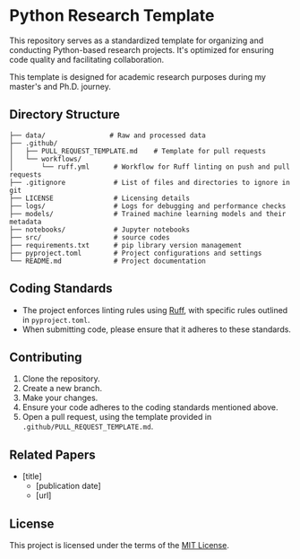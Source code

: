 # Python Research Template

This repository serves as a standardized template for organizing and conducting Python-based research projects. It's optimized for ensuring code quality and facilitating collaboration.

This template is designed for academic research purposes during my master's and Ph.D. journey.

## Directory Structure
```
├── data/                # Raw and processed data
├── .github/
│   ├── PULL_REQUEST_TEMPLATE.md    # Template for pull requests
│   └── workflows/
│       └── ruff.yml      # Workflow for Ruff linting on push and pull requests
├── .gitignore            # List of files and directories to ignore in git
├── LICENSE               # Licensing details
├── logs/                 # Logs for debugging and performance checks
├── models/               # Trained machine learning models and their metadata
├── notebooks/            # Jupyter notebooks
├── src/                  # source codes
├── requirements.txt      # pip library version management
├── pyproject.toml        # Project configurations and settings
└── README.md             # Project documentation
```

## Coding Standards
- The project enforces linting rules using [Ruff](https://github.com/ambv/ruff), with specific rules outlined in `pyproject.toml`.
- When submitting code, please ensure that it adheres to these standards.

## Contributing

1. Clone the repository.
2. Create a new branch.
3. Make your changes.
4. Ensure your code adheres to the coding standards mentioned above.
5. Open a pull request, using the template provided in `.github/PULL_REQUEST_TEMPLATE.md`.

## Related Papers
- [title]
  - [publication date]
  - [url]



## License

This project is licensed under the terms of the [MIT License](LICENSE).

